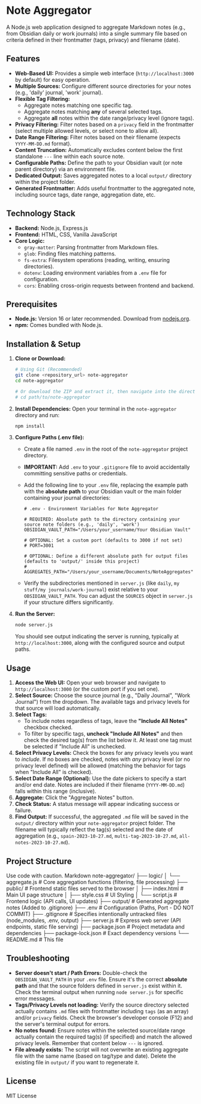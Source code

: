 # Note Aggregator

A Node.js web application designed to aggregate Markdown notes (e.g., from Obsidian daily or work journals) into a single summary file based on criteria defined in their frontmatter (tags, privacy) and filename (date).

## Features

- **Web-Based UI:** Provides a simple web interface (`http://localhost:3000` by default) for easy operation.
- **Multiple Sources:** Configure different source directories for your notes (e.g., 'daily' journal, 'work' journal).
- **Flexible Tag Filtering:**
  - Aggregate notes matching one specific tag.
  - Aggregate notes matching **any** of several selected tags.
  - Aggregate **all** notes within the date range/privacy level (ignore tags).
- **Privacy Filtering:** Filter notes based on a `privacy` field in the frontmatter (select multiple allowed levels, or select none to allow all).
- **Date Range Filtering:** Filter notes based on their filename (expects `YYYY-MM-DD.md` format).
- **Content Truncation:** Automatically excludes content below the first standalone `---` line within each source note.
- **Configurable Paths:** Define the path to your Obsidian vault (or note parent directory) via an environment file.
- **Dedicated Output:** Saves aggregated notes to a local `output/` directory within the project folder.
- **Generated Frontmatter:** Adds useful frontmatter to the aggregated note, including source tags, date range, aggregation date, etc.

## Technology Stack

- **Backend:** Node.js, Express.js
- **Frontend:** HTML, CSS, Vanilla JavaScript
- **Core Logic:**
  - `gray-matter`: Parsing frontmatter from Markdown files.
  - `glob`: Finding files matching patterns.
  - `fs-extra`: Filesystem operations (reading, writing, ensuring directories).
  - `dotenv`: Loading environment variables from a `.env` file for configuration.
  - `cors`: Enabling cross-origin requests between frontend and backend.

## Prerequisites

- **Node.js:** Version 16 or later recommended. Download from [nodejs.org](https://nodejs.org/).
- **npm:** Comes bundled with Node.js.

## Installation & Setup

1.  **Clone or Download:**

    ```bash
    # Using Git (Recommended)
    git clone <repository_url> note-aggregator
    cd note-aggregator

    # Or download the ZIP and extract it, then navigate into the directory
    # cd path/to/note-aggregator
    ```

2.  **Install Dependencies:**
    Open your terminal in the `note-aggregator` directory and run:

    ```bash
    npm install
    ```

3.  **Configure Paths (.env file):**

    - Create a file named `.env` in the root of the `note-aggregator` project directory.
    - **IMPORTANT:** Add `.env` to your `.gitignore` file to avoid accidentally committing sensitive paths or credentials.
    - Add the following line to your `.env` file, replacing the example path with the **absolute path** to your Obsidian vault or the main folder containing your journal directories:

      ```.env
      # .env - Environment Variables for Note Aggregator

      # REQUIRED: Absolute path to the directory containing your source note folders (e.g., 'daily', 'work')
      OBSIDIAN_VAULT_PATH="/Users/your_username/Your Obsidian Vault"

      # OPTIONAL: Set a custom port (defaults to 3000 if not set)
      # PORT=3001

      # OPTIONAL: Define a different absolute path for output files (defaults to 'output/' inside this project)
      # AGGREGATES_PATH="/Users/your_username/Documents/NoteAggregates"
      ```

    - Verify the subdirectories mentioned in `server.js` (like `daily`, `my stuff/my journals/work-journal`) exist relative to your `OBSIDIAN_VAULT_PATH`. You can adjust the `SOURCES` object in `server.js` if your structure differs significantly.

4.  **Run the Server:**
    ```bash
    node server.js
    ```
    You should see output indicating the server is running, typically at `http://localhost:3000`, along with the configured source and output paths.

## Usage

1.  **Access the Web UI:** Open your web browser and navigate to `http://localhost:3000` (or the custom port if you set one).
2.  **Select Source:** Choose the source journal (e.g., "Daily Journal", "Work Journal") from the dropdown. The available tags and privacy levels for that source will load automatically.
3.  **Select Tags:**
    - To include notes regardless of tags, leave the **"Include All Notes"** checkbox checked.
    - To filter by specific tags, **uncheck "Include All Notes"** and then check the desired tag(s) from the list below it. At least one tag must be selected if "Include All" is unchecked.
4.  **Select Privacy Levels:** Check the boxes for any privacy levels you want to _include_. If no boxes are checked, notes with _any_ privacy level (or no privacy level defined) will be allowed (matching the behavior for tags when "Include All" is checked).
5.  **Select Date Range (Optional):** Use the date pickers to specify a start and/or end date. Notes are included if their filename (`YYYY-MM-DD.md`) falls within this range (inclusive).
6.  **Aggregate:** Click the "Aggregate Notes" button.
7.  **Check Status:** A status message will appear indicating success or failure.
8.  **Find Output:** If successful, the aggregated `.md` file will be saved in the `output/` directory within your `note-aggregator` project folder. The filename will typically reflect the tag(s) selected and the date of aggregation (e.g., `spain-2023-10-27.md`, `multi-tag-2023-10-27.md`, `all-notes-2023-10-27.md`).

## Project Structure

Use code with caution.
Markdown
note-aggregator/
├── logic/
│ └── aggregate.js # Core aggregation functions (filtering, file processing)
├── public/ # Frontend static files served to the browser
│ ├── index.html # Main UI page structure
│ ├── style.css # UI Styling
│ └── script.js # Frontend logic (API calls, UI updates)
├── output/ # Generated aggregate notes (Added to .gitignore)
├── .env # Configuration (Paths, Port - DO NOT COMMIT)
├── .gitignore # Specifies intentionally untracked files (node_modules, .env, output)
├── server.js # Express web server (API endpoints, static file serving)
├── package.json # Project metadata and dependencies
├── package-lock.json # Exact dependency versions
└── README.md # This file

## Troubleshooting

- **Server doesn't start / Path Errors:** Double-check the `OBSIDIAN_VAULT_PATH` in your `.env` file. Ensure it's the correct **absolute path** and that the source folders defined in `server.js` exist within it. Check the terminal output when running `node server.js` for specific error messages.
- **Tags/Privacy Levels not loading:** Verify the source directory selected actually contains `.md` files with frontmatter including `tags` (as an array) and/or `privacy` fields. Check the browser's developer console (F12) and the server's terminal output for errors.
- **No notes found:** Ensure notes within the selected source/date range actually contain the required tag(s) (if specified) and match the allowed privacy levels. Remember that content below `---` is ignored.
- **File already exists:** The script will not overwrite an existing aggregate file with the same name (based on tag/type and date). Delete the existing file in `output/` if you want to regenerate it.

## License

MIT License
